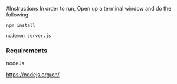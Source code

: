 #Instructions
In order to run, 
Open up a terminal window and do the following

`npm install`

`nodemon server.js`


### Requirements
nodeJs

https://nodejs.org/en/